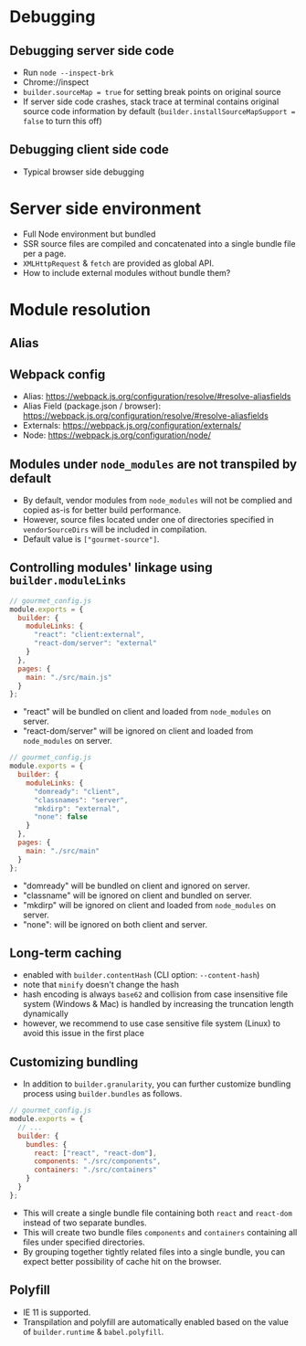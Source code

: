 # Debugging

## Debugging server side code

- Run `node --inspect-brk`
- Chrome://inspect
- `builder.sourceMap = true` for setting break points on original source
- If server side code crashes, stack trace at terminal contains original source code information by default (`builder.installSourceMapSupport = false` to turn this off)

## Debugging client side code

- Typical browser side debugging

# Server side environment

- Full Node environment but bundled
- SSR source files are compiled and concatenated into a single bundle file per a page.
- `XMLHttpRequest` & `fetch` are provided as global API.
- How to include external modules without bundle them?

# Module resolution

## Alias

## Webpack config

- Alias: https://webpack.js.org/configuration/resolve/#resolve-aliasfields
- Alias Field (package.json / browser): https://webpack.js.org/configuration/resolve/#resolve-aliasfields
- Externals: https://webpack.js.org/configuration/externals/
- Node: https://webpack.js.org/configuration/node/

## Modules under `node_modules` are not transpiled by default

- By default, vendor modules from `node_modules` will not be complied and copied as-is for better build performance.
- However, source files located under one of directories specified in `vendorSourceDirs` will be included in compilation.
 - Default value is `["gourmet-source"]`.

## Controlling modules' linkage using `builder.moduleLinks`

```js
// gourmet_config.js
module.exports = {
  builder: {
    moduleLinks: {
      "react": "client:external",
      "react-dom/server": "external"
    }
  },
  pages: {
    main: "./src/main.js"
  }
};
```

- "react" will be bundled on client and loaded from `node_modules` on server.
- "react-dom/server" will be ignored on client and loaded from `node_modules` on server.

```js
// gourmet_config.js
module.exports = {
  builder: {
    moduleLinks: {
      "domready": "client",
      "classnames": "server",
      "mkdirp": "external",
      "none": false
    }
  },
  pages: {
    main: "./src/main"
  }
};
```

- "domready" will be bundled on client and ignored on server.
- "classname" will be ignored on client and bundled on server.
- "mkdirp" will be ignored on client and loaded from `node_modules` on server.
- "none": will be ignored on both client and server.

## Long-term caching

- enabled with `builder.contentHash` (CLI option: `--content-hash`)
- note that `minify` doesn't change the hash
- hash encoding is always `base62` and collision from case insensitive file system (Windows & Mac) is handled by increasing the truncation length dynamically
- however, we recommend to use case sensitive file system (Linux) to avoid this issue in the first place

## Customizing bundling

- In addition to `builder.granularity`, you can further customize bundling process using `builder.bundles` as follows.

```js
// gourmet_config.js
module.exports = {
  // ...
  builder: {
    bundles: {
      react: ["react", "react-dom"],
      components: "./src/components",
      containers: "./src/containers"
    }
  }
};
```

- This will create a single bundle file containing both `react` and `react-dom` instead of two separate bundles.
- This will create two bundle files `components` and `containers` containing all files under specified directories.
- By grouping together tightly related files into a single bundle, you can expect better possibility of cache hit on the browser.

## Polyfill

- IE 11 is supported.
- Transpilation and polyfill are automatically enabled based on the value of `builder.runtime` & `babel.polyfill`.
